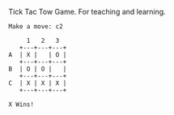 Tick Tac Tow Game.  For teaching and learning.

    Make a move: c2
     
         1   2   3
       +---+---+---+
    A  | X |   | O |
       +---+---+---+
    B  | O | O |   |
       +---+---+---+
    C  | X | X | X |
       +---+---+---+
    
    X Wins!
